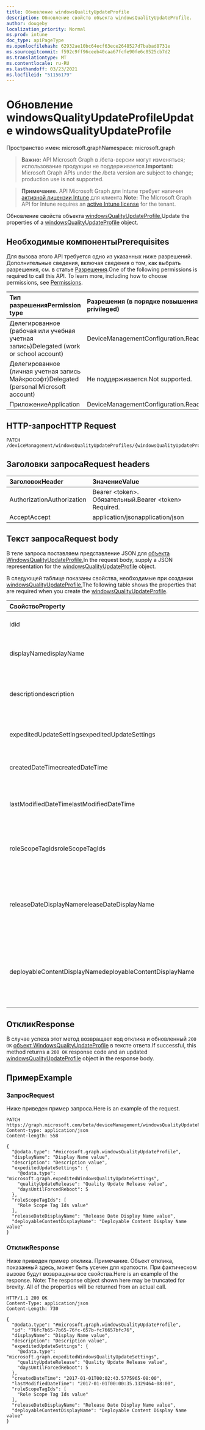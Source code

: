 ```yaml
---
title: Обновление windowsQualityUpdateProfile
description: Обновление свойств объекта windowsQualityUpdateProfile.
author: dougeby
localization_priority: Normal
ms.prod: intune
doc_type: apiPageType
ms.openlocfilehash: 62932ae10bc64ecf63ece2648527d7babad8731e
ms.sourcegitcommit: f592c9ff96ceeb40caa67fcfe90fe6c8525cb7d2
ms.translationtype: MT
ms.contentlocale: ru-RU
ms.lasthandoff: 03/23/2021
ms.locfileid: "51156179"
---
```

# <a name="update-windowsqualityupdateprofile"></a><span data-ttu-id="c4488-103">Обновление windowsQualityUpdateProfile</span><span class="sxs-lookup"><span data-stu-id="c4488-103">Update windowsQualityUpdateProfile</span></span>

<span data-ttu-id="c4488-104">Пространство имен: microsoft.graph</span><span class="sxs-lookup"><span data-stu-id="c4488-104">Namespace: microsoft.graph</span></span>

> <span data-ttu-id="c4488-105">**Важно:** API Microsoft Graph в /бета-версии могут изменяться; использование продукции не поддерживается.</span><span class="sxs-lookup"><span data-stu-id="c4488-105">**Important:** Microsoft Graph APIs under the /beta version are subject to change; production use is not supported.</span></span>

> <span data-ttu-id="c4488-106">**Примечание.** API Microsoft Graph для Intune требует наличия [активной лицензии Intune](https://go.microsoft.com/fwlink/?linkid=839381) для клиента.</span><span class="sxs-lookup"><span data-stu-id="c4488-106">**Note:** The Microsoft Graph API for Intune requires an [active Intune license](https://go.microsoft.com/fwlink/?linkid=839381) for the tenant.</span></span>

<span data-ttu-id="c4488-107">Обновление свойств объекта [windowsQualityUpdateProfile.](../resources/intune-softwareupdate-windowsqualityupdateprofile.md)</span><span class="sxs-lookup"><span data-stu-id="c4488-107">Update the properties of a [windowsQualityUpdateProfile](../resources/intune-softwareupdate-windowsqualityupdateprofile.md) object.</span></span>

## <a name="prerequisites"></a><span data-ttu-id="c4488-108">Необходимые компоненты</span><span class="sxs-lookup"><span data-stu-id="c4488-108">Prerequisites</span></span>
<span data-ttu-id="c4488-p101">Для вызова этого API требуется одно из указанных ниже разрешений. Дополнительные сведения, включая сведения о том, как выбрать разрешения, см. в статье [Разрешения](/graph/permissions-reference).</span><span class="sxs-lookup"><span data-stu-id="c4488-p101">One of the following permissions is required to call this API. To learn more, including how to choose permissions, see [Permissions](/graph/permissions-reference).</span></span>

|<span data-ttu-id="c4488-111">Тип разрешения</span><span class="sxs-lookup"><span data-stu-id="c4488-111">Permission type</span></span>|<span data-ttu-id="c4488-112">Разрешения (в порядке повышения привилегий)</span><span class="sxs-lookup"><span data-stu-id="c4488-112">Permissions (from least to most privileged)</span></span>|
|:---|:---|
|<span data-ttu-id="c4488-113">Делегированное (рабочая или учебная учетная запись)</span><span class="sxs-lookup"><span data-stu-id="c4488-113">Delegated (work or school account)</span></span>|<span data-ttu-id="c4488-114">DeviceManagementConfiguration.ReadWrite.All</span><span class="sxs-lookup"><span data-stu-id="c4488-114">DeviceManagementConfiguration.ReadWrite.All</span></span>|
|<span data-ttu-id="c4488-115">Делегированное (личная учетная запись Майкрософт)</span><span class="sxs-lookup"><span data-stu-id="c4488-115">Delegated (personal Microsoft account)</span></span>|<span data-ttu-id="c4488-116">Не поддерживается.</span><span class="sxs-lookup"><span data-stu-id="c4488-116">Not supported.</span></span>|
|<span data-ttu-id="c4488-117">Приложение</span><span class="sxs-lookup"><span data-stu-id="c4488-117">Application</span></span>|<span data-ttu-id="c4488-118">DeviceManagementConfiguration.ReadWrite.All</span><span class="sxs-lookup"><span data-stu-id="c4488-118">DeviceManagementConfiguration.ReadWrite.All</span></span>|

## <a name="http-request"></a><span data-ttu-id="c4488-119">HTTP-запрос</span><span class="sxs-lookup"><span data-stu-id="c4488-119">HTTP Request</span></span>
<!-- {
  "blockType": "ignored"
}
-->
``` http
PATCH /deviceManagement/windowsQualityUpdateProfiles/{windowsQualityUpdateProfileId}
```

## <a name="request-headers"></a><span data-ttu-id="c4488-120">Заголовки запроса</span><span class="sxs-lookup"><span data-stu-id="c4488-120">Request headers</span></span>
|<span data-ttu-id="c4488-121">Заголовок</span><span class="sxs-lookup"><span data-stu-id="c4488-121">Header</span></span>|<span data-ttu-id="c4488-122">Значение</span><span class="sxs-lookup"><span data-stu-id="c4488-122">Value</span></span>|
|:---|:---|
|<span data-ttu-id="c4488-123">Authorization</span><span class="sxs-lookup"><span data-stu-id="c4488-123">Authorization</span></span>|<span data-ttu-id="c4488-124">Bearer &lt;token&gt;. Обязательный.</span><span class="sxs-lookup"><span data-stu-id="c4488-124">Bearer &lt;token&gt; Required.</span></span>|
|<span data-ttu-id="c4488-125">Accept</span><span class="sxs-lookup"><span data-stu-id="c4488-125">Accept</span></span>|<span data-ttu-id="c4488-126">application/json</span><span class="sxs-lookup"><span data-stu-id="c4488-126">application/json</span></span>|

## <a name="request-body"></a><span data-ttu-id="c4488-127">Текст запроса</span><span class="sxs-lookup"><span data-stu-id="c4488-127">Request body</span></span>
<span data-ttu-id="c4488-128">В теле запроса поставляем представление JSON для [объекта WindowsQualityUpdateProfile.](../resources/intune-softwareupdate-windowsqualityupdateprofile.md)</span><span class="sxs-lookup"><span data-stu-id="c4488-128">In the request body, supply a JSON representation for the [windowsQualityUpdateProfile](../resources/intune-softwareupdate-windowsqualityupdateprofile.md) object.</span></span>

<span data-ttu-id="c4488-129">В следующей таблице показаны свойства, необходимые при создании [windowsQualityUpdateProfile.](../resources/intune-softwareupdate-windowsqualityupdateprofile.md)</span><span class="sxs-lookup"><span data-stu-id="c4488-129">The following table shows the properties that are required when you create the [windowsQualityUpdateProfile](../resources/intune-softwareupdate-windowsqualityupdateprofile.md).</span></span>

|<span data-ttu-id="c4488-130">Свойство</span><span class="sxs-lookup"><span data-stu-id="c4488-130">Property</span></span>|<span data-ttu-id="c4488-131">Тип</span><span class="sxs-lookup"><span data-stu-id="c4488-131">Type</span></span>|<span data-ttu-id="c4488-132">Описание</span><span class="sxs-lookup"><span data-stu-id="c4488-132">Description</span></span>|
|:---|:---|:---|
|<span data-ttu-id="c4488-133">id</span><span class="sxs-lookup"><span data-stu-id="c4488-133">id</span></span>|<span data-ttu-id="c4488-134">Строка</span><span class="sxs-lookup"><span data-stu-id="c4488-134">String</span></span>|<span data-ttu-id="c4488-135">ID политики Intune.</span><span class="sxs-lookup"><span data-stu-id="c4488-135">The Intune policy id.</span></span>|
|<span data-ttu-id="c4488-136">displayName</span><span class="sxs-lookup"><span data-stu-id="c4488-136">displayName</span></span>|<span data-ttu-id="c4488-137">Строка</span><span class="sxs-lookup"><span data-stu-id="c4488-137">String</span></span>|<span data-ttu-id="c4488-138">Имя отображения для профиля.</span><span class="sxs-lookup"><span data-stu-id="c4488-138">The display name for the profile.</span></span>|
|<span data-ttu-id="c4488-139">description</span><span class="sxs-lookup"><span data-stu-id="c4488-139">description</span></span>|<span data-ttu-id="c4488-140">Строка</span><span class="sxs-lookup"><span data-stu-id="c4488-140">String</span></span>|<span data-ttu-id="c4488-141">Описание профиля, указанного пользователем.</span><span class="sxs-lookup"><span data-stu-id="c4488-141">The description of the profile which is specified by the user.</span></span>|
|<span data-ttu-id="c4488-142">expeditedUpdateSettings</span><span class="sxs-lookup"><span data-stu-id="c4488-142">expeditedUpdateSettings</span></span>|[<span data-ttu-id="c4488-143">expeditedWindowsQualityUpdateSettings</span><span class="sxs-lookup"><span data-stu-id="c4488-143">expeditedWindowsQualityUpdateSettings</span></span>](../resources/intune-softwareupdate-expeditedwindowsqualityupdatesettings.md)|<span data-ttu-id="c4488-144">Параметры ускоренного обновления.</span><span class="sxs-lookup"><span data-stu-id="c4488-144">Expedited update settings.</span></span>|
|<span data-ttu-id="c4488-145">createdDateTime</span><span class="sxs-lookup"><span data-stu-id="c4488-145">createdDateTime</span></span>|<span data-ttu-id="c4488-146">DateTimeOffset</span><span class="sxs-lookup"><span data-stu-id="c4488-146">DateTimeOffset</span></span>|<span data-ttu-id="c4488-147">Время создания профиля.</span><span class="sxs-lookup"><span data-stu-id="c4488-147">The date time that the profile was created.</span></span>|
|<span data-ttu-id="c4488-148">lastModifiedDateTime</span><span class="sxs-lookup"><span data-stu-id="c4488-148">lastModifiedDateTime</span></span>|<span data-ttu-id="c4488-149">DateTimeOffset</span><span class="sxs-lookup"><span data-stu-id="c4488-149">DateTimeOffset</span></span>|<span data-ttu-id="c4488-150">Дата последнего изменения профиля.</span><span class="sxs-lookup"><span data-stu-id="c4488-150">The date time that the profile was last modified.</span></span>|
|<span data-ttu-id="c4488-151">roleScopeTagIds</span><span class="sxs-lookup"><span data-stu-id="c4488-151">roleScopeTagIds</span></span>|<span data-ttu-id="c4488-152">Коллекция String</span><span class="sxs-lookup"><span data-stu-id="c4488-152">String collection</span></span>|<span data-ttu-id="c4488-153">Список тегов области для этого объекта обновления качества.</span><span class="sxs-lookup"><span data-stu-id="c4488-153">List of Scope Tags for this Quality Update entity.</span></span>|
|<span data-ttu-id="c4488-154">releaseDateDisplayName</span><span class="sxs-lookup"><span data-stu-id="c4488-154">releaseDateDisplayName</span></span>|<span data-ttu-id="c4488-155">Строка</span><span class="sxs-lookup"><span data-stu-id="c4488-155">String</span></span>|<span data-ttu-id="c4488-156">Содружественная дата выпуска для отображения для выпуска обновления качества</span><span class="sxs-lookup"><span data-stu-id="c4488-156">Friendly release date to display for a Quality Update release</span></span>|
|<span data-ttu-id="c4488-157">deployableContentDisplayName</span><span class="sxs-lookup"><span data-stu-id="c4488-157">deployableContentDisplayName</span></span>|<span data-ttu-id="c4488-158">Строка</span><span class="sxs-lookup"><span data-stu-id="c4488-158">String</span></span>|<span data-ttu-id="c4488-159">Удобное отображаемое имя развернутого контента профиля обновления качества</span><span class="sxs-lookup"><span data-stu-id="c4488-159">Friendly display name of the quality update profile deployable content</span></span>|



## <a name="response"></a><span data-ttu-id="c4488-160">Отклик</span><span class="sxs-lookup"><span data-stu-id="c4488-160">Response</span></span>
<span data-ttu-id="c4488-161">В случае успеха этот метод возвращает код отклика и обновленный `200 OK` [объект WindowsQualityUpdateProfile](../resources/intune-softwareupdate-windowsqualityupdateprofile.md) в тексте ответа.</span><span class="sxs-lookup"><span data-stu-id="c4488-161">If successful, this method returns a `200 OK` response code and an updated [windowsQualityUpdateProfile](../resources/intune-softwareupdate-windowsqualityupdateprofile.md) object in the response body.</span></span>

## <a name="example"></a><span data-ttu-id="c4488-162">Пример</span><span class="sxs-lookup"><span data-stu-id="c4488-162">Example</span></span>

### <a name="request"></a><span data-ttu-id="c4488-163">Запрос</span><span class="sxs-lookup"><span data-stu-id="c4488-163">Request</span></span>
<span data-ttu-id="c4488-164">Ниже приведен пример запроса.</span><span class="sxs-lookup"><span data-stu-id="c4488-164">Here is an example of the request.</span></span>
``` http
PATCH https://graph.microsoft.com/beta/deviceManagement/windowsQualityUpdateProfiles/{windowsQualityUpdateProfileId}
Content-type: application/json
Content-length: 558

{
  "@odata.type": "#microsoft.graph.windowsQualityUpdateProfile",
  "displayName": "Display Name value",
  "description": "Description value",
  "expeditedUpdateSettings": {
    "@odata.type": "microsoft.graph.expeditedWindowsQualityUpdateSettings",
    "qualityUpdateRelease": "Quality Update Release value",
    "daysUntilForcedReboot": 5
  },
  "roleScopeTagIds": [
    "Role Scope Tag Ids value"
  ],
  "releaseDateDisplayName": "Release Date Display Name value",
  "deployableContentDisplayName": "Deployable Content Display Name value"
}
```

### <a name="response"></a><span data-ttu-id="c4488-165">Отклик</span><span class="sxs-lookup"><span data-stu-id="c4488-165">Response</span></span>
<span data-ttu-id="c4488-p102">Ниже приведен пример отклика. Примечание. Объект отклика, показанный здесь, может быть усечен для краткости. При фактическом вызове будут возвращены все свойства.</span><span class="sxs-lookup"><span data-stu-id="c4488-p102">Here is an example of the response. Note: The response object shown here may be truncated for brevity. All of the properties will be returned from an actual call.</span></span>
``` http
HTTP/1.1 200 OK
Content-Type: application/json
Content-Length: 730

{
  "@odata.type": "#microsoft.graph.windowsQualityUpdateProfile",
  "id": "76fc7b65-7b65-76fc-657b-fc76657bfc76",
  "displayName": "Display Name value",
  "description": "Description value",
  "expeditedUpdateSettings": {
    "@odata.type": "microsoft.graph.expeditedWindowsQualityUpdateSettings",
    "qualityUpdateRelease": "Quality Update Release value",
    "daysUntilForcedReboot": 5
  },
  "createdDateTime": "2017-01-01T00:02:43.5775965-08:00",
  "lastModifiedDateTime": "2017-01-01T00:00:35.1329464-08:00",
  "roleScopeTagIds": [
    "Role Scope Tag Ids value"
  ],
  "releaseDateDisplayName": "Release Date Display Name value",
  "deployableContentDisplayName": "Deployable Content Display Name value"
}
```




